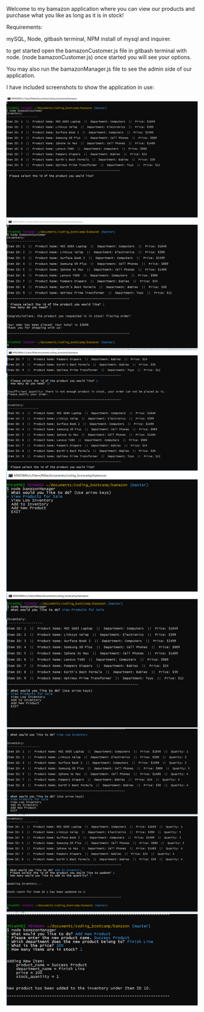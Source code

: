 Welcome to my bamazon application where you can view our products and purchase what you like as long as it is in stock!

Requirements:

mySQL, Node, gitbash terminal, NPM install of mysql and inquirer.

to get started open the bamazonCustomer.js file in gitbash terminal with node. (node bamazonCustomer.js)
once started you will see your options.

You may also run the bamazonManager.js file to see the admin side of our application.

I have included screenshots to show the application in use:

<img src="https://github.com/mikedandan/bamazon/blob/master/pictures/bamazon1.PNG">
<img src="https://github.com/mikedandan/bamazon/blob/master/pictures/bamazon_successful_buy.PNG">
<img src="https://github.com/mikedandan/bamazon/blob/master/pictures/bamazon_unsuccessful_buy.PNG">
<img src="https://github.com/mikedandan/bamazon/blob/master/pictures/bamazonManager.PNG">
<img src="https://github.com/mikedandan/bamazon/blob/master/pictures/BamazonManager_viewproducts.PNG">
<img src="https://github.com/mikedandan/bamazon/blob/master/pictures/bamazonmanager_lowInventory.PNG">
<img src="https://github.com/mikedandan/bamazon/blob/master/pictures/bamazonManager_InventoryUpdate.PNG">
<img src="https://github.com/mikedandan/bamazon/blob/master/pictures/bamazonManager_addingNewProduct.PNG">



